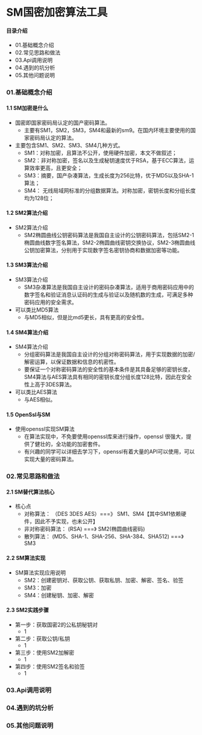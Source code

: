 # SM国密加密算法工具
#### 目录介绍
- 01.基础概念介绍
- 02.常见思路和做法
- 03.Api调用说明
- 04.遇到的坑分析
- 05.其他问题说明


### 01.基础概念介绍
#### 1.1 SM加密是什么
- 国密即国家密码局认定的国产密码算法。
    - 主要有SM1，SM2，SM3，SM4和最新的sm9。在国内环境主要使用的国家密码局认定的算法。
- 主要包含SM1、SM2、SM3、SM4几种方式。
    - SM1：对称加密，且算法不公开，使用硬件加密，本文不做叙述；
    - SM2：非对称加密，签名以及生成秘钥速度优于RSA，基于ECC算法，运算效率更高，且更安全；
    - SM3：摘要，国产杂凑算法，生成长度为256比特，优于MD5以及SHA-1算法；
    - SM4： 无线局域网标准的分组数据算法。对称加密，密钥长度和分组长度均为128位；


#### 1.2 SM2算法介绍
- SM2算法介绍
    - SM2椭圆曲线公钥密码算法是我国自主设计的公钥密码算法，包括SM2-1椭圆曲线数字签名算法，SM2-2椭圆曲线密钥交换协议，SM2-3椭圆曲线公钥加密算法，分别用于实现数字签名密钥协商和数据加密等功能。


#### 1.3 SM3算法介绍
- SM3算法介绍
    - SM3杂凑算法是我国自主设计的密码杂凑算法，适用于商用密码应用中的数字签名和验证消息认证码的生成与验证以及随机数的生成，可满足多种密码应用的安全需求。
- 可以类比MD5算法
    - 与MD5相似，但是比md5更长，具有更高的安全性。


#### 1.4 SM4算法介绍
- SM4算法介绍
    - 分组密码算法是我国自主设计的分组对称密码算法，用于实现数据的加密/解密运算，以保证数据和信息的机密性。
    - 要保证一个对称密码算法的安全性的基本条件是其具备足够的密钥长度，SM4算法与AES算法具有相同的密钥长度分组长度128比特，因此在安全性上高于3DES算法。
- 可以类比AES算法
    - 与AES相似。


#### 1.5 OpenSsl与SM
- 使用openssl实现SM算法
    - 在算法实现中，不免要使用openssl库来进行操作，openssl 很强大，提供了健壮的，全功能的加密套件。
    - 有兴趣的同学可以详细去学习下，openssl有着大量的API可以使用，可以实现大量的密码算法。



### 02.常见思路和做法
#### 2.1 SM替代算法核心
- 核心点
    - 对称算法： （DES 3DES AES）===》  SM1、SM4【其中SM1依赖硬件，因此不予实现，也未公开】
    - 非对称密码算法： (RSA)  ===》 SM2(椭圆曲线密码)
    - 散列算法： (MD5、SHA-1、SHA-256、SHA-384、SHA512)  ===》 SM3


#### 2.2 SM算法实现
- SM算法实现应用说明
    - SM2：创建密钥对、获取公钥、获取私钥、加密、解密、签名、验签
    - SM3：加密
    - SM4：创建秘钥、加密、解密


#### 2.3 SM2实践步骤
- 第一步：获取国密2的公私钥秘钥对
    - 1
- 第二步：获取公钥/私钥
    - 1
- 第三步：使用SM2加解密
    - 1
- 第四步：使用SM2签名和验签
    - 1



### 03.Api调用说明


### 04.遇到的坑分析



### 05.其他问题说明











